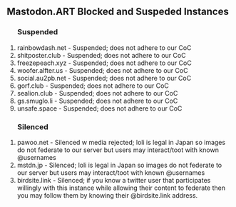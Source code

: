 <h2>Mastodon.ART Blocked and Suspeded Instances</h2>

<p></p>

<ol>
<h3>Suspended</h3>
<li>rainbowdash.net - Suspended; does not adhere to our CoC</li>
<li>shitposter.club - Suspended; does not adhere to our CoC</li>
<li>freezepeach.xyz - Suspended; does not adhere to our CoC</li>
<li>woofer.alfter.us - Suspended; does not adhere to our CoC</li>
<li>social.au2pb.net - Suspended; does not adhere to our CoC</li>
<li>gorf.club - Suspended; does not adhere to our CoC</li>
<li>sealion.club - Suspended; does not adhere to our CoC</li>
<li>gs.smuglo.li - Suspended; does not adhere to our CoC</li>
<li>unsafe.space - Suspended; does not adhere to our CoC</li>

  </ol>

  <ol>
<h3>Silenced</h3>
<li>pawoo.net - Silenced w media rejected; loli is legal in Japan so images do not federate to our server but users may interact/toot with known @usernames</li>
<li>mstdn.jp - Silenced; loli is legal in Japan so images do not federate to our server but users may interact/toot with known @usernames</li>
<li>birdsite.link - Silenced; if you know a twitter user that participates willingly with this instance while allowing their content to federate then you may follow them by knowing their @birdsite.link address.</li>
  </ol>
